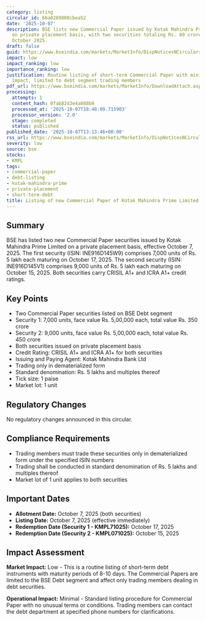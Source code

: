 ```yaml
---
category: listing
circular_id: 66a0289808cbea52
date: '2025-10-07'
description: BSE lists new Commercial Paper issued by Kotak Mahindra Prime Limited
  on private placement basis, with two securities totaling Rs. 80 crore maturing in
  October 2025.
draft: false
guid: https://www.bseindia.com/markets/MarketInfo/DispNoticesNCirculars.aspx?Noticeid={154F6BA7-D98F-4100-A666-2C0D32E019D1}&noticeno=20251007-38&dt=10/07/2025&icount=38&totcount=79&flag=0
impact: low
impact_ranking: low
importance_ranking: low
justification: Routine listing of short-term Commercial Paper with minimal market
  impact, limited to debt segment trading members
pdf_url: https://www.bseindia.com/markets/MarketInfo/DownloadAttach.aspx?id=20251007-38&attachedId=
processing:
  attempts: 1
  content_hash: 0fab82d3e4a088b9
  processed_at: '2025-10-07T18:48:09.715903'
  processor_version: '2.0'
  stage: completed
  status: published
published_date: '2025-10-07T13:13:46+00:00'
rss_url: https://www.bseindia.com/markets/MarketInfo/DispNoticesNCirculars.aspx?Noticeid={154F6BA7-D98F-4100-A666-2C0D32E019D1}&noticeno=20251007-38&dt=10/07/2025&icount=38&totcount=79&flag=0
severity: low
source: bse
stocks:
- KMPL
tags:
- commercial-paper
- debt-listing
- kotak-mahindra-prime
- private-placement
- short-term-debt
title: Listing of new Commercial Paper of Kotak Mahindra Prime Limited
---
```


## Summary

BSE has listed two new Commercial Paper securities issued by Kotak Mahindra Prime Limited on a private placement basis, effective October 7, 2025. The first security (ISIN: INE916D145W9) comprises 7,000 units of Rs. 5 lakh each maturing on October 17, 2025. The second security (ISIN: INE916D145V1) comprises 9,000 units of Rs. 5 lakh each maturing on October 15, 2025. Both securities carry CRISIL A1+ and ICRA A1+ credit ratings.

## Key Points

- Two Commercial Paper securities listed on BSE Debt segment
- Security 1: 7,000 units, face value Rs. 5,00,000 each, total value Rs. 350 crore
- Security 2: 9,000 units, face value Rs. 5,00,000 each, total value Rs. 450 crore
- Both securities issued on private placement basis
- Credit Rating: CRISIL A1+ and ICRA A1+ for both securities
- Issuing and Paying Agent: Kotak Mahindra Bank Ltd
- Trading only in dematerialized form
- Standard denomination: Rs. 5 lakhs and multiples thereof
- Tick size: 1 paise
- Market lot: 1 unit

## Regulatory Changes

No regulatory changes announced in this circular.

## Compliance Requirements

- Trading members must trade these securities only in dematerialized form under the specified ISIN numbers
- Trading shall be conducted in standard denomination of Rs. 5 lakhs and multiples thereof
- Market lot of 1 unit applies to both securities

## Important Dates

- **Allotment Date:** October 7, 2025 (both securities)
- **Listing Date:** October 7, 2025 (effective immediately)
- **Redemption Date (Security 1 - KMPL71025):** October 17, 2025
- **Redemption Date (Security 2 - KMPL071025):** October 15, 2025

## Impact Assessment

**Market Impact:** Low - This is a routine listing of short-term debt instruments with maturity periods of 8-10 days. The Commercial Papers are limited to the BSE Debt segment and affect only trading members dealing in debt securities.

**Operational Impact:** Minimal - Standard listing procedure for Commercial Paper with no unusual terms or conditions. Trading members can contact the debt department at specified phone numbers for clarifications.
